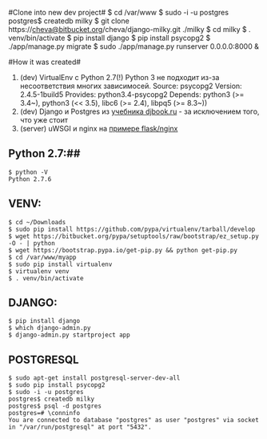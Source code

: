 #Clone into new dev project#
    $ cd /var/www
    $ sudo -i -u postgres
    postgres$ createdb milky
    $ git clone https://cheva@bitbucket.org/cheva/django-milky.git ./milky
    $ cd milky
    $ . venv/bin/activate
    $ pip install django
    $ pip install psycopg2
    $ ./app/manage.py migrate
    $ sudo ./app/manage.py runserver 0.0.0.0:8000 &

#How it was created#
1. (dev) VirtualEnv с Python 2.7(!)
Python 3 не подходит из-за несоответствия многих зависимосей.
Source: psycopg2
Version: 2.4.5-1build5
Provides: python3.4-psycopg2
Depends: python3 (>= 3.4~), python3 (<< 3.5), libc6 (>= 2.4), libpq5 (>= 8.3~))
2. (dev) Django и Postgres из [учебника djbook.ru](http://djbook.ru/rel1.7/topics/install.html) - за исключением того, что уже стоит
3. (server) uWSGI и nginx на [примере flask/nginx](http://debian-help.ru/web-servers/zapusk-prilozheniya-na-flask-s-pomoschyu-uwsgi-nginx)

## Python 2.7:##
    $ python -V
    Python 2.7.6

## VENV: ##
    $ cd ~/Downloads
    $ sudo pip install https://github.com/pypa/virtualenv/tarball/develop
    $ wget https://bitbucket.org/pypa/setuptools/raw/bootstrap/ez_setup.py -O - | python
    $ wget https://bootstrap.pypa.io/get-pip.py && python get-pip.py
    $ cd /var/www/myapp
    $ sudo pip install virtualenv
    $ virtualenv venv
    $ . venv/bin/activate

## DJANGO: ##
    $ pip install django
    $ which django-admin.py
    $ django-admin.py startproject app

## POSTGRESQL ##
    $ sudo apt-get install postgresql-server-dev-all
    $ sudo pip install psycopg2
    $ sudo -i -u postgres
    postgres$ createdb milky
    postgres$ psql -d postgres
    postgres=# \conninfo
    You are connected to database "postgres" as user "postgres" via socket in "/var/run/postgresql" at port "5432".